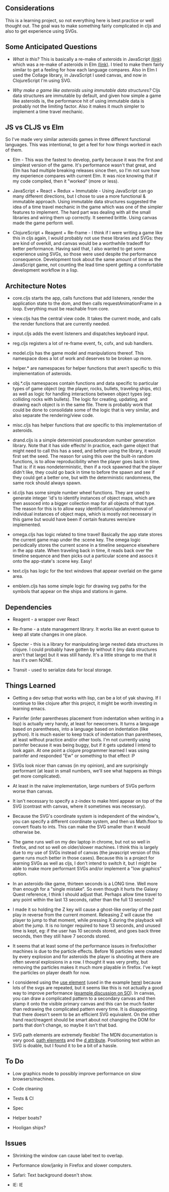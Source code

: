 
## Considerations

This is a learning project, so not everything here is best practice or well thought out.  The goal was to make something fairly complicated in cljs and also to get experience using SVGs.


## Some Anticipated Questions

* _What is this?_ This is basically a re-make of asteroids in JavaScript [(link)](https://github.com/bobgeis/js-space-rocks) which was a re-make of asteroids in Elm [(link)](https://github.com/bobgeis/LookOutSpaceRocks).  I tried to make them fairly similar to get a feeling for how each language compares.  Also in Elm I used the Collage library, in JavaScript I used canvas, and now in ClojureScript I'm using SVG.

* _Why make a game like asteroids using immutable data structures?_ Cljs data structures are immutable by default, and given how simple a game like asteroids is, the performance hit of using immutable data is probably not the limiting factor.  Also it makes it much simpler to implement a time travel mechanic.


## JS vs CLJS vs Elm

So I've made very similar asteroids games in three different functional languages.  This was intentional, to get a feel for how things worked in each of them.

* Elm - This was the fastest to develop, partly because it was the first and simplest version of the game.  It's performance wasn't that great, and Elm has had multiple breaking releases since then, so I'm not sure how my experience compares with current Elm.  It was nice knowing that if my code compiled, then it "worked" (more or less).

* JavaScript + React + Redux + Immutable - Using JavaScript can go many different directions, but I chose to use a more functional & immutable approach.  Using immutable data structures suggested the idea of a time travel mechanic in the game which was one of the simpler features to implement.  The hard part was dealing with all the small libraries and wiring them up correctly.  It seemed brittle.  Using canvas made the game perform well.

* ClojureScript + Reagent + Re-frame - I think if I were writing a game like this in cljs again, I would probably not use these libraries and SVGs: they are kind of overkill, and canvas would be a worthwhile tradeoff for better performance.  Having said that, I also wanted to get some experience using SVGs, so those were used despite the performance consequence.  Development took about the same amount of time as the JavaScript game, not counting the lead time spent getting a comfortable development workflow in a lisp.


## Architecture Notes

* core.cljs starts the app, calls functions that add listeners, render the application state to the dom, and then calls requestAnimationFrame in a loop.  Everything must be reachable from core.

* view.cljs has the central view code.  It takes the current mode, and calls the render functions that are currently needed.

* input.cljs adds the event listeners and dispatches keyboard input.

* reg.cljs registers a lot of re-frame event, fx, cofx, and sub handlers.

* model.cljs has the game model and manipulations thereof.  This namespace does a lot of work and deserves to be broken up more.

* helper.* are namespaces for helper functions that aren't specific to this implementation of asteroids.

* obj.*.cljs namespaces contain functions and data specific to particular types of game object (eg: the player, rocks, bullets, traveling ships, etc) as well as logic for handling interactions between object types (eg: colliding rocks with bullets).  The logic for creating, updating, and drawing each object is in the same file.  There is probably work that could be done to consolidate some of the logic that is very similar, and also separate the rendering/view code.

* misc.cljs has helper functions that _are_ specific to this implementation of asteroids.

* drand.cljs is a simple deterministi pseudorandom number generation library.  Note that it has side effects!  In practice, each game object that might need to call this has a seed, and before using the library, it would first set the seed.  The reason for using this over the built-in random functions, is to allow reproducibility when the player goes back in time.  That is: if it was nondeterministic, then if a rock spawned that the player didn't like, they could go back in time to before the spawn and see if they could get a better one, but with the deterministic randomness, the same rock should always spawn.

* id.cljs has some simple number wheel functions.  They are used to generate integer 'id's to identify instances of object maps, which are then assoced into a bigger collection map for all objects of that type.  The reason for this is to allow easy identification/update/removal of individual instances of object maps, which is mostly not necessary in this game but would have been if certain features were/are implemented.

* omega.cljs has logic related to time travel!  Basically the app state stores the current game map under the :scene key.  The omega logic periodically stores the current scene in a timeline sequence elsewhere in the app state.  When traveling back in time, it reads back over the timeline sequence and then picks out a particular scene and assocs it onto the app-state's :scene key.  Easy!

* text.cljs has logic for the text windows that appear overlaid on the game area.

* emblem.cljs has some simple logic for drawing svg paths for the symbols that appear on the ships and stations in game.


## Dependencies

* Reagent - a wrapper over React

* Re-frame - a state management library.  It works like an event queue to keep all state changes in one place.

* Specter - this is a library for manipulating large nested data structures in clojure.  I could probably have gotten by without it (my data structures aren't that large) but it was still handy.  It's a little strange to me that it has it's own NONE.

* Transit - used to serialize data for local storage.


## Things Learned

* Getting a dev setup that works with lisp, can be a lot of yak shaving.  If I continue to like clojure after this project, it might be worth investing in learning emacs.

* Parinfer (infer parentheses placement from indentation when writing in a lisp) is actually very handy, at least for newcomers.  It turns a language based on parentheses, into a language based on indentation (like python).  It is much easier to keep track of indentation than parentheses, at least without practice and/or other tools.  I'm not currently using parinfer because it was being buggy, but if it gets updated I intend to look again.  At one point a clojure programmer learned I was using parinfer and responded "Ew" or something to that effect :P

* SVGs look nicer than canvas (in my opinion), and are surprisingly performant (at least in small numbers, we'll see what happens as things get more complicated).

* At least in the naive implementation, large numbers of SVGs perform worse than canvas.

* It isn't necessary to specify a z-index to make html appear on top of the SVG (contrast with canvas, where it sometimes was necessary).

* Because the SVG's coordinate system is independent of the window's, you can specify a different coordinate system, and then us Math.floor to convert floats to ints.  This can make the SVG smaller than it would otherwise be.

* The game runs well on my dev laptop in chrome, but not so well in firefox, and not so well on older/slower machines.  I think this is largely due to my use of SVGs instead of canvas (the javascript version of this game runs much better in those cases).  Because this is a project for learning SVGs as well as cljs, I don't intend to switch it, but I might be able to make more performant SVGs and/or implement a "low graphics" option.

* In an asteroids-like game, thirteen seconds is a LONG time.  Well more than enough for a "single mistake".  So even though it hurts the Galaxy Quest reference, I think I should adjust that.  Perhaps allow time travel to any point within the last 13 seconds, rather than the full 13 seconds?

* I made it so holding the Z key will cause a ghost-like overlay of the past play in reverse from the current moment.  Releasing Z will cause the player to jump to that moment, while pressing X during the playback will abort the jump.  It is no longer required to have 13 seconds, and unused time is kept, eg: if the user has 10 seconds stored, and goes back three seconds, then they still have 7 seconds stored.

* It seems that at least some of the performance issues in firefox/other machines is due to the particle effects.  Before 16 particles were created by every explosion and for asteroids the player is shooting at there are often several explosions in a row. I thought it was very pretty, but removing the particles makes it much more playable in firefox.  I've kept the particles on player death for now.

* I considered using the [use element](https://developer.mozilla.org/en-US/docs/Web/SVG/Element/use) (used in the example [here](https://developer.mozilla.org/en-US/docs/Web/SVG/Attribute/transform)) because lots of the svgs are repeated, but it seems like this is not actually a good way to improve performance ([example discussion on SO](https://stackoverflow.com/questions/8604999/does-reusing-symbols-improve-svg-performance)).  In canvas, you can draw a complicated pattern to a secondary canvas and then stamp it onto the visible primary canvas and this can be much faster than redrawing the complicated pattern every time. It is disappointing that there doesn't seem to be an efficient SVG equivalent.  On the other hand react/reagent should be smart about not changing the DOM for parts that don't change, so maybe it isn't that bad.

* SVG path elements are extremely flexible! The MDN documentation is very good. [path elements](https://developer.mozilla.org/en-US/docs/Web/SVG/Element/path) and the [d attribute](https://developer.mozilla.org/en-US/docs/Web/SVG/Attribute/d).  Positioning text within an SVG is doable, but I found it to be a bit of a hassle.


## To Do

* Low graphics mode to possibly improve performance on slow browsers/machines.

* Code cleaning

* Tests & CI

* Spec

* Helper boats?

* Hooligan ships?


## Issues

* Shrinking the window can cause label text to overlap.

* Performance slow/janky in Firefox and slower computers.

* Safari: Text background doesn't show.

* IE: IE
